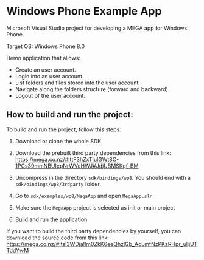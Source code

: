 # Windows Phone Example App

Microsoft Visual Studio project for developing a MEGA app for Windows Phone.

Target OS: Windows Phone 8.0

Demo application that allows:
- Create an user account.
- Login into an user account.
- List folders and files stored into the user account.
- Navigate along the folders structure (forward and backward).
- Logout of the user account.


## How to build and run the project:

To build and run the project, follow this steps:

1. Download or clone the whole SDK
2. Download the prebuilt third party dependencies from this link:<br />
https://mega.co.nz/#!ttF3hZxT!ulGWt8C-1PCs39mmNBUIepNrWVeHWJ#JdjUBMSKqf-BM

3. Uncompress in the directory `sdk/bindings/wp8`. You should end with a `sdk/bindings/wp8/3rdparty` folder.

4. Go to `sdk/examples/wp8/MegaApp` and open `MegaApp.sln`
5. Make sure the `MegaApp` project is selected as init or main project
6. Build and run the application


If you want to build the third party dependencies by yourself, you can download the source code from this link: https://mega.co.nz/#!tsl3WDja!lm0ZkK6eeQhzlGb_AoLmfNzPKzRHpr_ulijUTTddYwM
